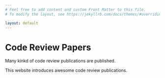 ```yaml
---
# Feel free to add content and custom Front Matter to this file.
# To modify the layout, see https://jekyllrb.com/docs/themes/#overriding-theme-defaults

layout: default
---
```


# Code Review Papers

Many kinkd of code review publications are published.

This website introduces awesome code review publications.